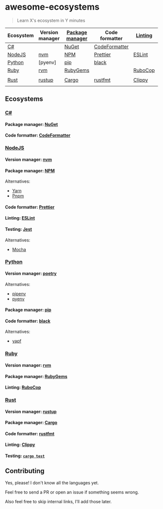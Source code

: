 # awesome-ecosystems

> Learn X's ecosystem in Y minutes

<!-- ecosystems sorted by name -->
<!-- tools sorted by the order they're usually encountered in in development process -->

| Ecosystem | Version manager | [Package manager] | Code formatter  | [Linting] | [Testing]      |
| --------- | --------------- | ----------------- | --------------- | --------- | -------------- |
| [C#]      |                 | [NuGet]           | [CodeFormatter] |           |                |
| [NodeJS]  | [nvm]           | [NPM]             | [Prettier]      | [ESLint]  | [Jest]         |
| [Python]  | [pyenv]         | [pip]             | [black]         |           |                |
| [Ruby]    | [rvm]           | [RubyGems]        |                 | [RuboCop] |                |
| [Rust]    | [rustup]        | [Cargo]           | [rustfmt]       | [Clippy]  | [`cargo test`] |

<!-- see also https://en.wikipedia.org/wiki/Programming_tool -->

<!-- [Version manager]: is there an article that explains what a version manager is and why they're useful? -->
[Package manager]: https://en.wikipedia.org/wiki/Package_manager
<!-- [Code formatter]: is there an article specifically about tools that automatically rewrite source code? -->
[Linting]: https://en.wikipedia.org/wiki/Lint_(software)
[Testing]: https://en.wikipedia.org/wiki/Test_automation

## Ecosystems


### [C#](https://docs.microsoft.com/en-us/dotnet/csharp/)
[C#]: #c

#### Package manager: [NuGet](https://www.nuget.org/)
[NuGet]: #package-manager-nuget

#### Code formatter: [CodeFormatter](https://github.com/dotnet/codeformatter)
[CodeFormatter]: #code-formatter-codeformatter


### [NodeJS](https://nodejs.org/en/)
[NodeJS]: #nodejs

#### Version manager: [nvm](https://github.com/nvm-sh/nvm)
[nvm]: #version-manager-nvm

#### Package manager: [NPM](https://www.npmjs.com/)
[NPM]: #package-manager-npm

Alternatives:
 - [Yarn](https://yarnpkg.com/)
 - [Pnpm](https://pnpm.js.org/)

#### Code formatter: [Prettier](https://prettier.io)
[Prettier]: #code-formatter-prettier

#### Linting: [ESLint](https://eslint.org/)
[ESLint]: #linting-eslint

#### Testing: [Jest](https://jestjs.io/)
[Jest]: #testing-jest

Alternatives:
 - [Mocha](https://mochajs.org/)


### [Python](https://www.python.org/)
[Python]: #python

#### Version manager: [poetry](https://python-poetry.org/)
[poetry]: #version-manager-poetry

Alternatives:
 - [pipenv](https://pipenv.pypa.io/en/latest/)
 - [pyenv](https://github.com/pyenv/pyenv)

#### Package manager: [pip](https://pypi.org/project/pip/)
[pip]: #package-manager-pip

#### Code formatter: [black](https://github.com/psf/black)
[black]: #code-formatter-black

Alternatives:
 - [yapf](https://github.com/google/yapf)


### [Ruby](https://www.ruby-lang.org/en/)
[Ruby]: #ruby

#### Version manager: [rvm](https://rvm.io/)
[rvm]: #version-manager-rvm

#### Package manager: [RubyGems](https://rubygems.org/)
[RubyGems]: #package-manager-rubygems

#### Linting: [RuboCop](https://rubocop.org/)
[RuboCop]: #linting-rubocop


### [Rust](https://www.rust-lang.org/)
[Rust]: #rust

#### Version manager: [rustup](https://rustup.rs/)
[rustup]: #version-manager-rustup

#### Package manager: [Cargo](https://doc.rust-lang.org/stable/cargo/)
[Cargo]: #package-manager-cargo

#### Code formatter: [rustfmt](https://github.com/rust-lang/rustfmt)
[rustfmt]: #code-formatter-rustfmt

#### Linting: [Clippy](https://github.com/rust-lang/rust-clippy)
[Clippy]: #linting-clippy

#### Testing: [`cargo test`](https://doc.rust-lang.org/cargo/guide/tests.html)
[`cargo test`]: #testing-cargo-test


## Contributing

Yes, please! I don't know all the languages yet.

Feel free to send a PR or open an issue if something seems wrong.

Also feel free to skip internal links, I'll add those later.
